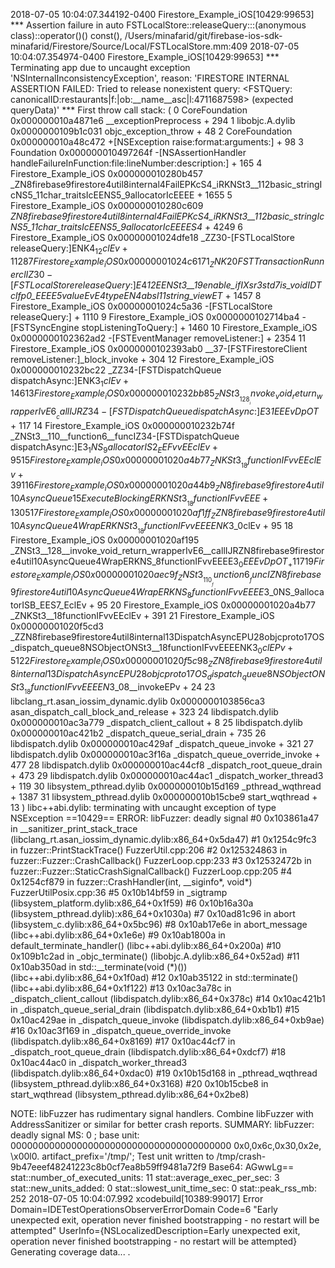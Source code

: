 2018-07-05 10:04:07.344192-0400 Firestore_Example_iOS[10429:99653] *** Assertion failure in auto FSTLocalStore::releaseQuery:::(anonymous class)::operator()() const(), /Users/minafarid/git/firebase-ios-sdk-minafarid/Firestore/Source/Local/FSTLocalStore.mm:409
2018-07-05 10:04:07.354974-0400 Firestore_Example_iOS[10429:99653] *** Terminating app due to uncaught exception 'NSInternalInconsistencyException', reason: 'FIRESTORE INTERNAL ASSERTION FAILED: Tried to release nonexistent query: <FSTQuery: canonicalID:restaurants|f:|ob:__name__asc|l:4711687598> (expected queryData)'
*** First throw call stack:
(
	0   CoreFoundation                      0x000000010a4871e6 __exceptionPreprocess + 294
	1   libobjc.A.dylib                     0x0000000109b1c031 objc_exception_throw + 48
	2   CoreFoundation                      0x000000010a48c472 +[NSException raise:format:arguments:] + 98
	3   Foundation                          0x000000010497264f -[NSAssertionHandler handleFailureInFunction:file:lineNumber:description:] + 165
	4   Firestore_Example_iOS               0x000000010280b457 _ZN8firebase9firestore4util8internal4FailEPKcS4_iRKNSt3__112basic_stringIcNS5_11char_traitsIcEENS5_9allocatorIcEEEE + 1655
	5   Firestore_Example_iOS               0x000000010280c609 _ZN8firebase9firestore4util8internal4FailEPKcS4_iRKNSt3__112basic_stringIcNS5_11char_traitsIcEENS5_9allocatorIcEEEES4_ + 4249
	6   Firestore_Example_iOS               0x00000001024dfe18 _ZZ30-[FSTLocalStore releaseQuery:]ENK4$_12clEv + 1128
	7   Firestore_Example_iOS               0x00000001024c6171 _ZNK20FSTTransactionRunnerclIZ30-[FSTLocalStore releaseQuery:]E4$_12EENSt3__19enable_ifIXsr3std7is_voidIDTclfp0_EEEE5valueEvE4typeEN4absl11string_viewET_ + 1457
	8   Firestore_Example_iOS               0x00000001024c5a36 -[FSTLocalStore releaseQuery:] + 1110
	9   Firestore_Example_iOS               0x0000000102714ba4 -[FSTSyncEngine stopListeningToQuery:] + 1460
	10  Firestore_Example_iOS               0x0000000102362ad2 -[FSTEventManager removeListener:] + 2354
	11  Firestore_Example_iOS               0x0000000102393ab0 __37-[FSTFirestoreClient removeListener:]_block_invoke + 304
	12  Firestore_Example_iOS               0x000000010232bc22 _ZZ34-[FSTDispatchQueue dispatchAsync:]ENK3$_1clEv + 146
	13  Firestore_Example_iOS               0x000000010232bb85 _ZNSt3__128__invoke_void_return_wrapperIvE6__callIJRZ34-[FSTDispatchQueue dispatchAsync:]E3$_1EEEvDpOT_ + 117
	14  Firestore_Example_iOS               0x000000010232b74f _ZNSt3__110__function6__funcIZ34-[FSTDispatchQueue dispatchAsync:]E3$_1NS_9allocatorIS2_EEFvvEEclEv + 95
	15  Firestore_Example_iOS               0x00000001020a4b77 _ZNKSt3__18functionIFvvEEclEv + 391
	16  Firestore_Example_iOS               0x00000001020a44b9 _ZN8firebase9firestore4util10AsyncQueue15ExecuteBlockingERKNSt3__18functionIFvvEEE + 1305
	17  Firestore_Example_iOS               0x00000001020af1ff _ZZN8firebase9firestore4util10AsyncQueue4WrapERKNSt3__18functionIFvvEEEENK3$_0clEv + 95
	18  Firestore_Example_iOS               0x00000001020af195 _ZNSt3__128__invoke_void_return_wrapperIvE6__callIJRZN8firebase9firestore4util10AsyncQueue4WrapERKNS_8functionIFvvEEEE3$_0EEEvDpOT_ + 117
	19  Firestore_Example_iOS               0x00000001020aec9f _ZNSt3__110__function6__funcIZN8firebase9firestore4util10AsyncQueue4WrapERKNS_8functionIFvvEEEE3$_0NS_9allocatorISB_EES7_EclEv + 95
	20  Firestore_Example_iOS               0x00000001020a4b77 _ZNKSt3__18functionIFvvEEclEv + 391
	21  Firestore_Example_iOS               0x00000001020f5cd3 _ZZN8firebase9firestore4util8internal13DispatchAsyncEPU28objcproto17OS_dispatch_queue8NSObjectONSt3__18functionIFvvEEEENK3$_0clEPv + 51
	22  Firestore_Example_iOS               0x00000001020f5c98 _ZZN8firebase9firestore4util8internal13DispatchAsyncEPU28objcproto17OS_dispatch_queue8NSObjectONSt3__18functionIFvvEEEEN3$_08__invokeEPv + 24
	23  libclang_rt.asan_iossim_dynamic.dylib 0x0000000103856ca3 asan_dispatch_call_block_and_release + 323
	24  libdispatch.dylib                   0x000000010ac3a779 _dispatch_client_callout + 8
	25  libdispatch.dylib                   0x000000010ac421b2 _dispatch_queue_serial_drain + 735
	26  libdispatch.dylib                   0x000000010ac429af _dispatch_queue_invoke + 321
	27  libdispatch.dylib                   0x000000010ac3f16a _dispatch_queue_override_invoke + 477
	28  libdispatch.dylib                   0x000000010ac44cf8 _dispatch_root_queue_drain + 473
	29  libdispatch.dylib                   0x000000010ac44ac1 _dispatch_worker_thread3 + 119
	30  libsystem_pthread.dylib             0x000000010b15d169 _pthread_wqthread + 1387
	31  libsystem_pthread.dylib             0x000000010b15cbe9 start_wqthread + 13
)
libc++abi.dylib: terminating with uncaught exception of type NSException
==10429== ERROR: libFuzzer: deadly signal
    #0 0x103861a47 in __sanitizer_print_stack_trace (libclang_rt.asan_iossim_dynamic.dylib:x86_64+0x5da47)
    #1 0x1254c9fc3 in fuzzer::PrintStackTrace() FuzzerUtil.cpp:206
    #2 0x125324863 in fuzzer::Fuzzer::CrashCallback() FuzzerLoop.cpp:233
    #3 0x12532472b in fuzzer::Fuzzer::StaticCrashSignalCallback() FuzzerLoop.cpp:205
    #4 0x1254cf879 in fuzzer::CrashHandler(int, __siginfo*, void*) FuzzerUtilPosix.cpp:36
    #5 0x10b14bf59 in _sigtramp (libsystem_platform.dylib:x86_64+0x1f59)
    #6 0x10b16a30a  (libsystem_pthread.dylib):x86_64+0x1030a)
    #7 0x10ad81c96 in abort (libsystem_c.dylib:x86_64+0x5bc96)
    #8 0x10ab17e6e in abort_message (libc++abi.dylib:x86_64+0x1e6e)
    #9 0x10ab1800a in default_terminate_handler() (libc++abi.dylib:x86_64+0x200a)
    #10 0x109b1c2ad in _objc_terminate() (libobjc.A.dylib:x86_64+0x52ad)
    #11 0x10ab350ad in std::__terminate(void (*)()) (libc++abi.dylib:x86_64+0x1f0ad)
    #12 0x10ab35122 in std::terminate() (libc++abi.dylib:x86_64+0x1f122)
    #13 0x10ac3a78c in _dispatch_client_callout (libdispatch.dylib:x86_64+0x378c)
    #14 0x10ac421b1 in _dispatch_queue_serial_drain (libdispatch.dylib:x86_64+0xb1b1)
    #15 0x10ac429ae in _dispatch_queue_invoke (libdispatch.dylib:x86_64+0xb9ae)
    #16 0x10ac3f169 in _dispatch_queue_override_invoke (libdispatch.dylib:x86_64+0x8169)
    #17 0x10ac44cf7 in _dispatch_root_queue_drain (libdispatch.dylib:x86_64+0xdcf7)
    #18 0x10ac44ac0 in _dispatch_worker_thread3 (libdispatch.dylib:x86_64+0xdac0)
    #19 0x10b15d168 in _pthread_wqthread (libsystem_pthread.dylib:x86_64+0x3168)
    #20 0x10b15cbe8 in start_wqthread (libsystem_pthread.dylib:x86_64+0x2be8)

NOTE: libFuzzer has rudimentary signal handlers.
      Combine libFuzzer with AddressSanitizer or similar for better crash reports.
SUMMARY: libFuzzer: deadly signal
MS: 0 ; base unit: 0000000000000000000000000000000000000000
0x0,0x6c,0x30,0x2e,
\x00l0.
artifact_prefix='/tmp/'; Test unit written to /tmp/crash-9b47eeef48241223c8b0cf7ea8b59ff9481a72f9
Base64: AGwwLg==
stat::number_of_executed_units: 11
stat::average_exec_per_sec:     3
stat::new_units_added:          0
stat::slowest_unit_time_sec:    0
stat::peak_rss_mb:              252
2018-07-05 10:04:07.992 xcodebuild[10389:99017] Error Domain=IDETestOperationsObserverErrorDomain Code=6 "Early unexpected exit, operation never finished bootstrapping - no restart will be attempted" UserInfo={NSLocalizedDescription=Early unexpected exit, operation never finished bootstrapping - no restart will be attempted}
Generating coverage data...
.
